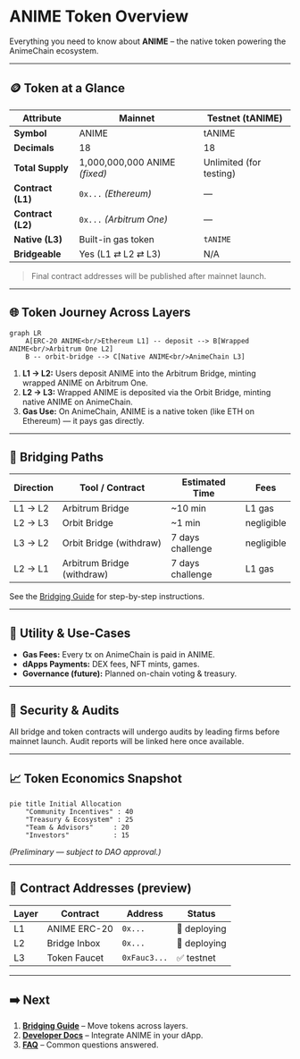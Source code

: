 # ANIME Token Overview

Everything you need to know about **ANIME** – the native token powering the AnimeChain ecosystem.

---

## 🪙 Token at a Glance

| Attribute            | Mainnet                          | Testnet (tANIME)               |
|----------------------|----------------------------------|--------------------------------|
| **Symbol**           | ANIME                            | tANIME                         |
| **Decimals**         | 18                               | 18                             |
| **Total Supply**     | 1,000,000,000 ANIME *(fixed)*    | Unlimited (for testing)        |
| **Contract (L1)**    | `0x...` *(Ethereum)*            | —                              |
| **Contract (L2)**    | `0x...` *(Arbitrum One)*        | —                              |
| **Native (L3)**      | Built-in gas token              | `tANIME`                       |
| **Bridgeable**       | Yes (L1 ⇄ L2 ⇄ L3)              | N/A                            |

> Final contract addresses will be published after mainnet launch.

---

## 🌐 Token Journey Across Layers

```mermaid
graph LR
    A[ERC-20 ANIME<br/>Ethereum L1] -- deposit --> B[Wrapped ANIME<br/>Arbitrum One L2]
    B -- orbit-bridge --> C[Native ANIME<br/>AnimeChain L3]
```

1. **L1 → L2:** Users deposit ANIME into the Arbitrum Bridge, minting wrapped ANIME on Arbitrum One.
2. **L2 → L3:** Wrapped ANIME is deposited via the Orbit Bridge, minting native ANIME on AnimeChain.
3. **Gas Use:** On AnimeChain, ANIME is a native token (like ETH on Ethereum) — it pays gas directly.

---

## 🔄 Bridging Paths

| Direction | Tool / Contract | Estimated Time | Fees |
|-----------|-----------------|----------------|------|
| L1 → L2   | Arbitrum Bridge | ~10 min        | L1 gas |
| L2 → L3   | Orbit Bridge    | ~1 min         | negligible |
| L3 → L2   | Orbit Bridge (withdraw) | 7 days challenge | negligible |
| L2 → L1   | Arbitrum Bridge (withdraw) | 7 days challenge | L1 gas |

See the [Bridging Guide](bridging.md) for step-by-step instructions.

---

## 💸 Utility & Use-Cases

- **Gas Fees:** Every tx on AnimeChain is paid in ANIME.
- **dApps Payments:** DEX fees, NFT mints, games.
- **Governance (future):** Planned on-chain voting & treasury.

---

## 🔐 Security & Audits

All bridge and token contracts will undergo audits by leading firms before mainnet launch. Audit reports will be linked here once available.

---

## 📈 Token Economics Snapshot

```mermaid
pie title Initial Allocation
    "Community Incentives" : 40
    "Treasury & Ecosystem" : 25
    "Team & Advisors"     : 20
    "Investors"           : 15
```

*(Preliminary — subject to DAO approval.)*

---

## 📄 Contract Addresses (preview)

| Layer | Contract | Address | Status |
|-------|----------|---------|--------|
| L1 | ANIME ERC-20 | `0x...` | 🚧 deploying |
| L2 | Bridge Inbox | `0x...` | 🚧 deploying |
| L3 | Token Faucet | `0xFauc3...` | ✅ testnet |

---

## ➡️ Next

1. **[Bridging Guide](bridging.md)** – Move tokens across layers.
2. **[Developer Docs](../developers/index.md)** – Integrate ANIME in your dApp.
3. **[FAQ](../resources/faq.md)** – Common questions answered. 